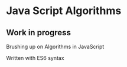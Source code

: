 # Java Script Algorithms

## Work in progress

Brushing up on Algorithms in JavaScript

Written with ES6 syntax